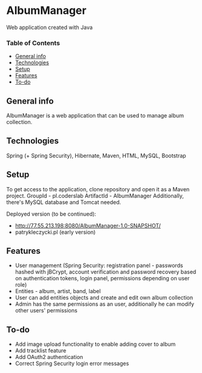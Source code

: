 # AlbumManager

Web application created with Java

### Table of Contents
* [General info](#general-info)
* [Technologies](#technologies)
* [Setup](#setup)
* [Features](#features)
* [To-do](#to-do)

## General info
AlbumManager is a web application that can be used to manage album collection.

## Technologies

Spring (+ Spring Security), Hibernate, Maven, HTML, MySQL, Bootstrap

## Setup

To get access to the application, clone repository and open it as a Maven project.
GroupId - pl.coderslab
ArtifactId - AlbumManager
Additionally, there's MySQL database and Tomcat needed.

Deployed version (to be continued): 

* http://77.55.213.198:8080/AlbumManager-1.0-SNAPSHOT/
* patrykleczycki.pl (early version)

## Features

* User management (Spring Security: registration panel - passwords hashed with jBCrypt, account verification and password recovery based on authentication tokens, login panel, permissions depending on user role)
* Entities - album, artist, band, label
* User can add entities objects and create and edit own album collection
* Admin has the same permissions as an user, additionally he can modify other users' permissions

## To-do

* Add image upload functionality to enable adding cover to album
* Add tracklist feature
* Add OAuth2 authentication
* Correct Spring Security login error messages
